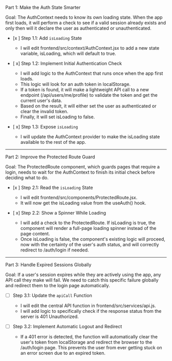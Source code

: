 Part 1: Make the Auth State Smarter

  Goal: The AuthContext needs to know its own loading state. When the app first loads, it will perform a check to see if a 
  valid session already exists and only then will it declare the user as authenticated or unauthenticated.

   * [x ] Step 1.1: Add `isLoading` State
       * I will edit frontend/src/context/AuthContext.jsx to add a new state variable, isLoading, which will default to true.

   * [ x] Step 1.2: Implement Initial Authentication Check
       * I will add logic to the AuthContext that runs once when the app first loads.
       * This logic will look for an auth token in localStorage.
       * If a token is found, it will make a lightweight API call to a new endpoint (/api/users/me/profile) to validate the 
         token and get the current user's data.
       * Based on the result, it will either set the user as authenticated or clear the invalid token.
       * Finally, it will set isLoading to false.

   * [ x] Step 1.3: Expose `isLoading`
       * I will update the AuthContext provider to make the isLoading state available to the rest of the app.

  ---

  Part 2: Improve the Protected Route Guard

  Goal: The ProtectedRoute component, which guards pages that require a login, needs to wait for the AuthContext to finish 
  its initial check before deciding what to do.

   * [x ] Step 2.1: Read the `isLoading` State
       * I will edit frontend/src/components/ProtectedRoute.jsx.
       * It will now get the isLoading value from the useAuth() hook.

   * [ x] Step 2.2: Show a Spinner While Loading
       * I will add a check to the ProtectedRoute. If isLoading is true, the component will render a full-page loading 
         spinner instead of the page content.
       * Once isLoading is false, the component's existing logic will proceed, now with the certainty of the user's auth 
         status, and will correctly redirect to /auth/login if needed.

  ---

  Part 3: Handle Expired Sessions Globally

  Goal: If a user's session expires while they are actively using the app, any API call they make will fail. We need to 
  catch this specific failure globally and redirect them to the login page automatically.

   * [ ] Step 3.1: Update the `apiCall` Function
       * I will edit the central API function in frontend/src/services/api.js.
       * I will add logic to specifically check if the response status from the server is 401 Unauthorized.

   * [ ] Step 3.2: Implement Automatic Logout and Redirect
       * If a 401 error is detected, the function will automatically clear the user's token from localStorage and redirect 
         the browser to the /auth/login page. This prevents the user from ever getting stuck on an error screen due to an 
         expired token.